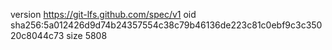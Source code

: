 version https://git-lfs.github.com/spec/v1
oid sha256:5a012426d9d74b24357554c38c79b46136de223c81c0ebf9c3c35020c8044c73
size 5808
